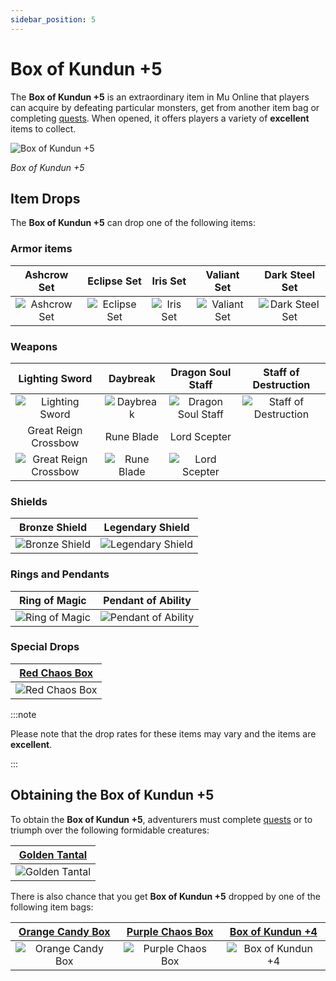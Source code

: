 ```yaml
---
sidebar_position: 5
---
```


# Box of Kundun +5

The **Box of Kundun +5** is an extraordinary item in Mu Online that players can acquire by defeating particular monsters, get from another item bag or completing [quests](/gameplay-systems/quest-system). When opened, it offers players a variety of **excellent** items to collect.

![Box of Kundun +5](/img/items/item-bags/bok-5.png)

_Box of Kundun +5_

## Item Drops

The **Box of Kundun +5** can drop one of the following items:

### Armor items

|                   Ashcrow Set                    |                   Eclipse Set                    |                  Iris Set                  |                   Valiant Set                    |                     Dark Steel Set                     |
| :----------------------------------------------: | :----------------------------------------------: | :----------------------------------------: | :----------------------------------------------: | :----------------------------------------------------: |
| ![Ashcrow Set](/img/items/armors/dk/ashcrow.png) | ![Eclipse Set](/img/items/armors/dw/eclipse.png) | ![Iris Set](/img/items/armors/fe/iris.png) | ![Valiant Set](/img/items/armors/mg/valiant.png) | ![Dark Steel Set](/img/items/armors/dl/dark-steel.png) |

### Weapons

|                          Lighting Sword                           |                    Daybreak                     |                       Dragon Soul Staff                       |                        Staff of Destruction                         |
| :---------------------------------------------------------------: | :---------------------------------------------: | :-----------------------------------------------------------: | :-----------------------------------------------------------------: |
|      ![Lighting Sword](/img/items/swords/lighting-sword.png)      |   ![Daybreak](/img/items/swords/daybreak.png)   | ![Dragon Soul Staff](/img/items/staffs/dragon-soul-staff.png) | ![Staff of Destruction](/img/items/staffs/staff-of-destruction.png) |
|                       Great Reign Crossbow                        |                   Rune Blade                    |                         Lord Scepter                          |
| ![Great Reign Crossbow](/img/items/bows/great-reign-crossbow.png) | ![Rune Blade](/img/items/swords/rune-blade.png) |     ![Lord Scepter](/img/items/scepters/lord-scepter.png)     |

### Shields

|                     Bronze Shield                      |                       Legendary Shield                       |
| :----------------------------------------------------: | :----------------------------------------------------------: |
| ![Bronze Shield](/img/items/shields/bronze-shield.png) | ![Legendary Shield](/img/items/shields/legendary-shield.png) |

### Rings and Pendants

|                         Ring of Magic                         |                           Pendant of Ability                            |
| :-----------------------------------------------------------: | :---------------------------------------------------------------------: |
| ![Ring of Magic](/img/items/rings-pendants/ring-of-magic.png) | ![Pendant of Ability](/img/items/rings-pendants/pendant-of-ability.png) |

### Special Drops

|   [Red Chaos Box](/items/item-bags/exc/red-chaos-box)    |
| :------------------------------------------------------: |
| ![Red Chaos Box](/img/items/item-bags/red-chaos-box.png) |

:::note

Please note that the drop rates for these items may vary and the items are **excellent**.

:::

## Obtaining the Box of Kundun +5

To obtain the **Box of Kundun +5**, adventurers must complete [quests](/gameplay-systems/quest-system) or to triumph over the following formidable creatures:

| [Golden Tantal](/special-monsters/invasions/golden-dragon) |
| :--------------------------------------------------------: |
| ![Golden Tantal](/img/monsters/special/golden/tantal.jpg)  |

There is also chance that you get **Box of Kundun +5** dropped by one of the following item bags:

|   [Orange Candy Box](/items/item-bags/misc/orange-candy-box)   |   [Purple Chaos Box](/items/item-bags/misc/purple-chaos-box)   | [Box of Kundun +4](/items/item-bags/exc/box-of-kundun/bok-4) |
| :------------------------------------------------------------: | :------------------------------------------------------------: | :----------------------------------------------------------: |
| ![Orange Candy Box](/img/items/item-bags/orange-candy-box.png) | ![Purple Chaos Box](/img/items/item-bags/purple-chaos-box.png) |     ![Box of Kundun +4](/img/items/item-bags/bok-4.png)      |
